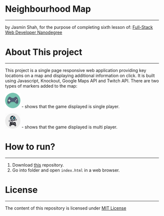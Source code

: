 # Neighbourhood Map
----
by Jasmin Shah, for the purpose of completing sixth lesson of:
[Full-Stack Web Developer Nanodegree](https://www.udacity.com/course/nd004)

# About This project
----
This project is a single page responsive web application providing key locations on a map and displaying additional information on click. It is built using Javascript, Knockout, Google Maps API and Twitch API. There are two types of markers added to the map:

<p><img src="https://raw.githubusercontent.com/Jasmin25/Project6/master/img/single.png" width="50" height="auto" title="Single Player" /> - shows that the game displayed is single player. </p>

<p><img src="https://raw.githubusercontent.com/Jasmin25/Project6/master/img/multiple.png" width="50" height="auto" title="Multi Player" /> - shows that the game displayed is multi player.</p>

# How to run?
----
1. Download [this](https://github.com/Jasmin25/Neighbourhood_Map/) repository.
2. Go into folder and open `index.html` in a web browser.

# License
----
The content of this repository is licensed under [MIT License](https://opensource.org/licenses/MIT)
